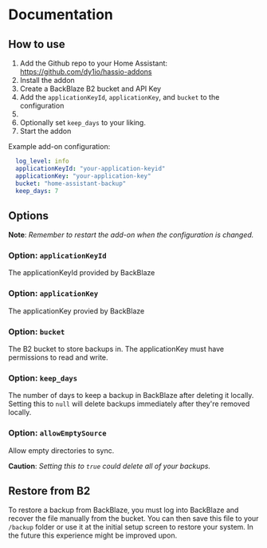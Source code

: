 # Documentation

## How to use

1. Add the Github repo to your Home Assistant: <https://github.com/dy1io/hassio-addons>
2. Install the addon
3. Create a BackBlaze B2 bucket and API Key
4. Add the `applicationKeyId`, `applicationKey`, and `bucket` to the configuration
5. 
6. Optionally set `keep_days` to your liking.
7. Start the addon

Example add-on configuration:

```yaml
  log_level: info
  applicationKeyId: "your-application-keyid"
  applicationKey: "your-application-key"
  bucket: "home-assistant-backup"
  keep_days: 7
```

## Options

**Note**: _Remember to restart the add-on when the configuration is changed._

### Option: `applicationKeyId`

The applicationKeyId provided by BackBlaze

### Option: `applicationKey`

The applicationKey provied by BackBlaze

### Option: `bucket`

The B2 bucket to store backups in. The applicationKey must have permissions to
read and write.

### Option: `keep_days`

The number of days to keep a backup in BackBlaze after deleting it locally.
Setting this to `null` will delete backups immediately after they're removed
locally.

### Option: `allowEmptySource`

Allow empty directories to sync.

**Caution**: _Setting this to `true` could delete all of your backups._

## Restore from B2

To restore a backup from BackBlaze, you must log into BackBlaze and recover the
file manually from the bucket. You can then save this file to your `/backup`
folder or use it at the initial setup screen to restore your system. In the
future this experience might be improved upon.